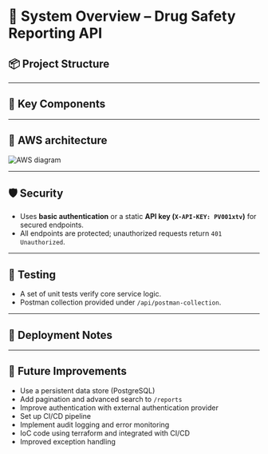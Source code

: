 
# 🧾 System Overview – Drug Safety Reporting API

## 📦 Project Structure




---

## 🧩 Key Components



---


## 🧩 AWS architecture


![AWS diagram](https://github.com/user-attachments/assets/c732e751-367a-47f5-9261-fca0fba3ac64)

---


## 🛡️ Security

- Uses **basic authentication** or a static **API key (`X-API-KEY: PV001xtv`)** for secured endpoints.
- All endpoints are protected; unauthorized requests return `401 Unauthorized`.

---

## 🧪 Testing

- A set of unit tests verify core service logic.
- Postman collection provided under `/api/postman-collection`.

---

## 🚀 Deployment Notes



---

## 🔧 Future Improvements

- Use a persistent data store (PostgreSQL)
- Add pagination and advanced search to `/reports`
- Improve authentication with external authentication provider
- Set up CI/CD pipeline
- Implement audit logging and error monitoring
- IoC code using terraform and integrated with CI/CD
- Improved exception handling
